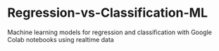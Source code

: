 # Regression-vs-Classification-ML
Machine learning models for regression and classification with Google Colab notebooks using realtime data
